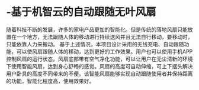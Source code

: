 # -基于机智云的自动跟随无叶风扇
随着科技不断的发展，许多的家电产品更加的智能化。但是传统的落地风扇只能放置在一个地方，无法跟随人体的移动进行持续送风并且无法自行移动，要移动时，只能依靠人力来搬动。 基于上述情况，本项目设计采用的无线充电、自动跟随功能，可以使风扇跟随人体的移动，达到更好的工作效果。用户也可以使用手机APP控制风扇的运行状态。风扇底部带有空气净化功能，可以让用户在无尘清新的环境下使用智能风扇，达到身心舒畅的感觉。风扇的高度可自动伸缩，可上下摆头解决用户卧具的高度不同带来的不便。该智能风扇能够实现自动跟随使用者并保持距离的功能，智能化程度高，使用效果好。


